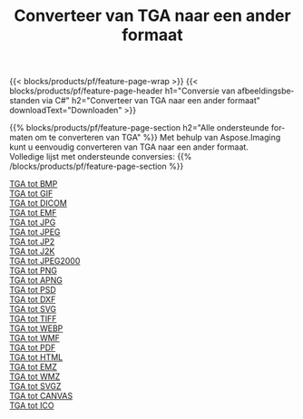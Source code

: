 ﻿---
title: Converteer van TGA naar een ander formaat 
weight: 3920
url: /nl/java/conversion/from/tga 
lang: nl
langdirlevel: 2
locales: zh-hans,ja,it,ru,de,es,fr,nl,id,lt,pl,pt,vi,tr,ko,zh-hant,ar,hi,th,sv,cs,uk,he
description: Met behulp van Aspose.Imaging kunt u eenvoudig converteren van TGA naar een ander formaat
---

{{< blocks/products/pf/feature-page-wrap >}}
{{< blocks/products/pf/feature-page-header h1="Conversie van afbeeldingsbestanden via C#" h2="Converteer van TGA naar een ander formaat" downloadText="Downloaden" >}}


{{% blocks/products/pf/feature-page-section  h2="Alle ondersteunde formaten om te converteren van TGA" %}}
Met behulp van Aspose.Imaging kunt u eenvoudig converteren van TGA naar een ander formaat.
<br/>
Volledige lijst met ondersteunde conversies:
{{% /blocks/products/pf/feature-page-section %}}
<div class="container-fluid productfamilypage bg-gray">
    <div class="convertypes bg-gray agp-content section">
        <div class="container">
		<div class="row other-converters">
		    <div class='col-md-2 other-converter remove-lp remove-rp'><a href="/imaging/nl/java/conversion/tga-to-bmp" >TGA tot BMP</a></div><div class='col-md-2 other-converter remove-lp remove-rp'><a href="/imaging/nl/java/conversion/tga-to-gif" >TGA tot GIF</a></div><div class='col-md-2 other-converter remove-lp remove-rp'><a href="/imaging/nl/java/conversion/tga-to-dicom" >TGA tot DICOM</a></div><div class='col-md-2 other-converter remove-lp remove-rp'><a href="/imaging/nl/java/conversion/tga-to-emf" >TGA tot EMF</a></div><div class='col-md-2 other-converter remove-lp remove-rp'><a href="/imaging/nl/java/conversion/tga-to-jpg" >TGA tot JPG</a></div><div class='col-md-2 other-converter remove-lp remove-rp'><a href="/imaging/nl/java/conversion/tga-to-jpeg" >TGA tot JPEG</a></div><div class='col-md-2 other-converter remove-lp remove-rp'><a href="/imaging/nl/java/conversion/tga-to-jp2" >TGA tot JP2</a></div><div class='col-md-2 other-converter remove-lp remove-rp'><a href="/imaging/nl/java/conversion/tga-to-j2k" >TGA tot J2K</a></div><div class='col-md-2 other-converter remove-lp remove-rp'><a href="/imaging/nl/java/conversion/tga-to-jpeg2000" >TGA tot JPEG2000</a></div><div class='col-md-2 other-converter remove-lp remove-rp'><a href="/imaging/nl/java/conversion/tga-to-png" >TGA tot PNG</a></div><div class='col-md-2 other-converter remove-lp remove-rp'><a href="/imaging/nl/java/conversion/tga-to-apng" >TGA tot APNG</a></div><div class='col-md-2 other-converter remove-lp remove-rp'><a href="/imaging/nl/java/conversion/tga-to-psd" >TGA tot PSD</a></div><div class='col-md-2 other-converter remove-lp remove-rp'><a href="/imaging/nl/java/conversion/tga-to-dxf" >TGA tot DXF</a></div><div class='col-md-2 other-converter remove-lp remove-rp'><a href="/imaging/nl/java/conversion/tga-to-svg" >TGA tot SVG</a></div><div class='col-md-2 other-converter remove-lp remove-rp'><a href="/imaging/nl/java/conversion/tga-to-tiff" >TGA tot TIFF</a></div><div class='col-md-2 other-converter remove-lp remove-rp'><a href="/imaging/nl/java/conversion/tga-to-webp" >TGA tot WEBP</a></div><div class='col-md-2 other-converter remove-lp remove-rp'><a href="/imaging/nl/java/conversion/tga-to-wmf" >TGA tot WMF</a></div><div class='col-md-2 other-converter remove-lp remove-rp'><a href="/imaging/nl/java/conversion/tga-to-pdf" >TGA tot PDF</a></div><div class='col-md-2 other-converter remove-lp remove-rp'><a href="/imaging/nl/java/conversion/tga-to-html" >TGA tot HTML</a></div><div class='col-md-2 other-converter remove-lp remove-rp'><a href="/imaging/nl/java/conversion/tga-to-emz" >TGA tot EMZ</a></div><div class='col-md-2 other-converter remove-lp remove-rp'><a href="/imaging/nl/java/conversion/tga-to-wmz" >TGA tot WMZ</a></div><div class='col-md-2 other-converter remove-lp remove-rp'><a href="/imaging/nl/java/conversion/tga-to-svgz" >TGA tot SVGZ</a></div><div class='col-md-2 other-converter remove-lp remove-rp'><a href="/imaging/nl/java/conversion/tga-to-canvas" >TGA tot CANVAS</a></div><div class='col-md-2 other-converter remove-lp remove-rp'><a href="/imaging/nl/java/conversion/tga-to-ico" >TGA tot ICO</a></div>
                </div>
        </div>
    </div>
</div>
<br/>

